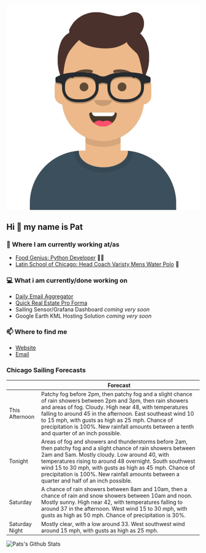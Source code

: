 [![Social banner for p-j-falconer](https://raw.githubusercontent.com/P-J-FALCONER/P-J-FALCONER/master/assets/avataaars.svg)](https://patfalconer.com/)
## Hi :wave: my name is Pat

### 💼 Where I am currently working at/as
- [Food Genius: Python Developer](https://getfoodgenius.com/) 🍔🐍
- [Latin School of Chicago: Head Coach Varisty Mens Water Polo](https://www.latinschool.org/) 🤽


### 💻 What i am currently/done working on
 - [Daily Email Aggregator](https://github.com/P-J-FALCONER/dott_daily_mail)
 - [Quick Real Estate Pro Forma](https://github.com/P-J-FALCONER/henry)
 - Sailing Sensor/Grafana Dashboard *coming very soon*
 - Google Earth KML Hosting Solution *coming very soon*

### 📫 Where to find me
 - [Website](https://patfalconer.com/)
 - [Email](mailto:patrick.j.falconer@gmail.com)


### Chicago Sailing Forecasts
|   | Forecast  |
|---|---|
| This Afternoon | Patchy fog before 2pm, then patchy fog and a slight chance of rain showers between 2pm and 3pm, then rain showers and areas of fog. Cloudy. High near 48, with temperatures falling to around 45 in the afternoon. East southeast wind 10 to 15 mph, with gusts as high as 25 mph. Chance of precipitation is 100%. New rainfall amounts between a tenth and quarter of an inch possible. |
| Tonight | Areas of fog and showers and thunderstorms before 2am, then patchy fog and a slight chance of rain showers between 2am and 5am. Mostly cloudy. Low around 40, with temperatures rising to around 48 overnight. South southwest wind 15 to 30 mph, with gusts as high as 45 mph. Chance of precipitation is 100%. New rainfall amounts between a quarter and half of an inch possible. |
| Saturday | A chance of rain showers between 8am and 10am, then a chance of rain and snow showers between 10am and noon. Mostly sunny. High near 42, with temperatures falling to around 37 in the afternoon. West wind 15 to 30 mph, with gusts as high as 50 mph. Chance of precipitation is 30%. |
| Saturday Night | Mostly clear, with a low around 33. West southwest wind around 15 mph, with gusts as high as 25 mph. |

![Pats's Github Stats](https://github-readme-stats.vercel.app/api?username=p-j-falconer&show_icons=true&theme=radical)
